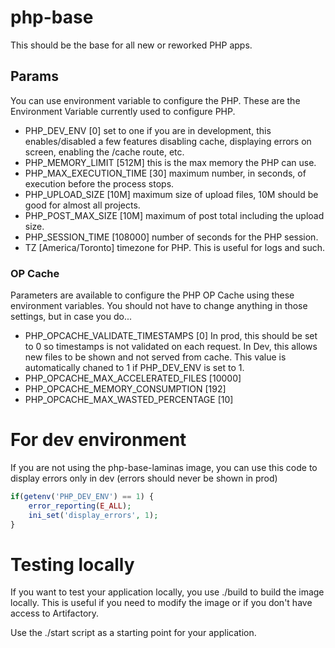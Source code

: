 # php-base
This should be the base for all new or reworked PHP apps.

## Params
You can use environment variable to configure the PHP. These are the Environment
Variable currently used to configure PHP.

- PHP_DEV_ENV [0] set to one if you are in development, this enables/disabled a few features
disabling cache, displaying errors on screen, enabling the /cache route, etc.
- PHP_MEMORY_LIMIT [512M] this is the max memory the PHP can use.
- PHP_MAX_EXECUTION_TIME [30] maximum number, in seconds, of execution before the process stops.
- PHP_UPLOAD_SIZE [10M] maximum size of upload files, 10M should be good for almost all projects.
- PHP_POST_MAX_SIZE [10M] maximum of post total including the upload size.
- PHP_SESSION_TIME [108000] number of seconds for the PHP session.
- TZ [America/Toronto] timezone for PHP. This is useful for logs and such.

### OP Cache
Parameters are available to configure the PHP OP Cache using these environment variables. You
should not have to change anything in those settings, but in case you do...

- PHP_OPCACHE_VALIDATE_TIMESTAMPS [0] In prod, this should be set to 0 so timestamps is not
validated on each request. In Dev, this allows new files to be shown and not served from cache.
This value is automatically chaned to 1 if PHP_DEV_ENV is set to 1.
- PHP_OPCACHE_MAX_ACCELERATED_FILES [10000]
- PHP_OPCACHE_MEMORY_CONSUMPTION [192]
- PHP_OPCACHE_MAX_WASTED_PERCENTAGE [10]


# For dev environment
If you are not using the php-base-laminas image, you can use this code to display
errors only in dev (errors should never be shown in prod)

```php
if(getenv('PHP_DEV_ENV') == 1) {
    error_reporting(E_ALL);
    ini_set('display_errors', 1);
}
```


# Testing locally
If you want to test your application locally, you use ./build to build the image
locally. This is useful if you need to modify the image or if you don't have
access to Artifactory.

Use the ./start script as a starting point for your application.
